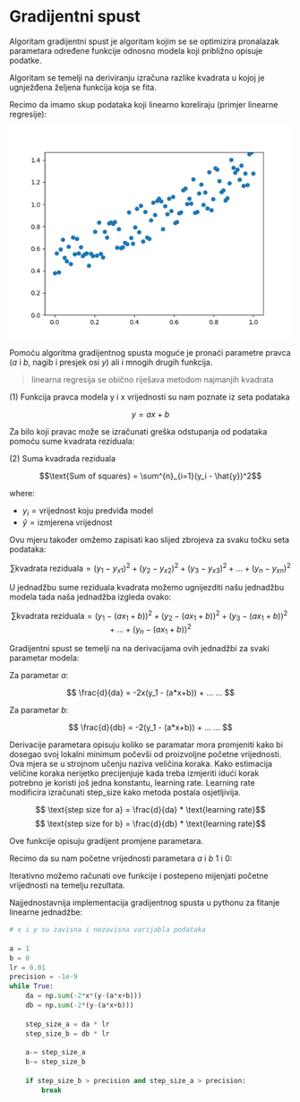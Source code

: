 # Gradijentni spust

Algoritam gradijentni spust je algoritam kojim se se optimizira pronalazak parametara određene funkcije odnosno modela koji približno opisuje podatke.

Algoritam se temelji na deriviranju izračuna razlike kvadrata u kojoj je ugnježđena željena funkcija koja se fita.

Recimo da imamo skup podataka koji linearno koreliraju (primjer linearne regresije):


![data.png](data.png)


Pomoću algoritma gradijentnog spusta moguće je pronaći parametre pravca ($a$ i $b$, nagib i presjek osi $y$) ali i mnogih drugih funkcija.

> linearna regresija se obično riješava metodom najmanjih kvadrata


(1) Funkcija pravca modela y i x vrijednosti su nam poznate iz seta podataka

$$ y = ax+b $$


Za bilo koji pravac može se izračunati greška odstupanja od podataka pomoću sume kvadrata reziduala:

(2) Suma kvadrada reziduala

$$\text{Sum of squares} = \sum^{n}_{i=1}(y_i - \hat{y})^2$$

$\text{where:}$
- $y_i = \text{vrijednost koju predviđa model}$
- $\hat{y} = \text{izmjerena vrijednost}$

Ovu mjeru također omžemo zapisati kao slijed zbrojeva za svaku točku seta podataka:

$$ \sum \text{kvadrata reziduala} = (y_1 - y_{x1})^2 + (y_2 - y_{x2})^2 + (y_3 - y_{x3})^2 + ... + (y_n - y_{xn})^2$$

U jednadžbu sume reziduala kvadrata možemo ugnijezditi našu jednadžbu modela tada naša jednadžba izgleda ovako:

$$ \sum \text{kvadrata reziduala} = (y_1 - (ax_1+b))^2 + (y_2 -(ax_1+b))^2 + (y_3 - (ax_1+b))^2 + ... + (y_n - (ax_1+b))^2$$

Gradijentni spust se temelji na na derivacijama ovih jednadžbi za svaki parametar modela:

Za parametar $a$:

$$ \frac{d}{da} = -2x(y_1 - (a*x+b)) + ... ... $$

Za parametar $b$:

$$ \frac{d}{db} = -2(y_1 - (a*x+b)) + ... ... $$

Derivacije parametara opisuju koliko se paramatar mora promjeniti kako bi dosegao svoj lokalni minimum počevši od proizvoljne početne vrijednosti. Ova mjera se u strojnom učenju naziva veličina koraka. Kako estimacija veličine koraka nerijetko precijenjuje kada treba izmjeriti idući korak potrebno je koristi još jedna konstantu, learning rate. Learning rate modificira izračunati step_size kako metoda postala osjetljivija.

$$ \text{step size for a} = \frac{d}{da} * \text{learning rate}$$
$$ \text{step size for b} = \frac{d}{db} * \text{learning rate}$$

Ove funkcije opisuju gradijent promjene parametara.

Recimo da su nam početne vrijednosti parametara $a$ i $b$ 1 i 0:

Iterativno možemo računati ove funkcije i postepeno mijenjati početne vrijednosti na temelju rezultata.

Najjednostavnija implementacija gradijentnog spusta u pythonu za fitanje linearne jednadžbe:

```python
# x i y su zavisna i nezavisna varijabla podataka

a = 1
b = 0
lr = 0.01
precision = -1e-9
while True:
    da = np.sum(-2*x*(y-(a*x+b)))
    db = np.sum(-2*(y-(a*x+b)))

    step_size_a = da * lr
    step_size_b = db * lr

    a-= step_size_a
    b-= step_size_b

    if step_size_b > precision and step_size_a > precision:
        break 
```



